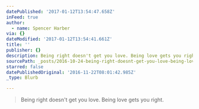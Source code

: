 ```yaml
---
datePublished: '2017-01-12T13:54:47.658Z'
inFeed: true
author:
  - name: Spencer Harber
via: {}
dateModified: '2017-01-12T13:54:41.661Z'
title: ''
publisher: {}
description: Being right doesn't get you love. Being love gets you right.
sourcePath: _posts/2016-10-24-being-right-doesnt-get-you-love-being-love-gets-you-right.md
starred: false
datePublishedOriginal: '2016-11-22T08:01:42.985Z'
_type: Blurb

---
```

> Being right doesn't get you love. Being love gets you right.